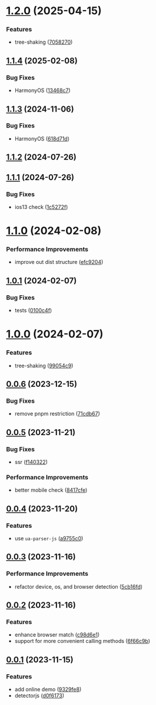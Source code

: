 # [1.2.0](https://github.com/hemengke1997/un-detector/compare/v1.1.4...v1.2.0) (2025-04-15)


### Features

* tree-shaking ([7058270](https://github.com/hemengke1997/un-detector/commit/7058270ec92199dfa22d34a1169879c93264866e))



## [1.1.4](https://github.com/hemengke1997/un-detector/compare/v1.1.3...v1.1.4) (2025-02-08)


### Bug Fixes

* HarmonyOS ([13468c7](https://github.com/hemengke1997/un-detector/commit/13468c731620fd9fd3c3989daa81c8f3515c95ae))



## [1.1.3](https://github.com/hemengke1997/un-detector/compare/v1.1.2...v1.1.3) (2024-11-06)


### Bug Fixes

* HarmonyOS ([618d71d](https://github.com/hemengke1997/un-detector/commit/618d71d9cc4f9ea804dac9265ede81e37a873d56))



## [1.1.2](https://github.com/hemengke1997/un-detector/compare/v1.1.1...v1.1.2) (2024-07-26)



## [1.1.1](https://github.com/hemengke1997/un-detector/compare/v1.1.0...v1.1.1) (2024-07-26)


### Bug Fixes

* ios13 check ([1c5272f](https://github.com/hemengke1997/un-detector/commit/1c5272f5488b38eee26ba82b16764295e560f33d))



# [1.1.0](https://github.com/hemengke1997/un-detector/compare/v1.0.1...v1.1.0) (2024-02-08)


### Performance Improvements

* improve out dist structure ([efc9204](https://github.com/hemengke1997/un-detector/commit/efc92041aca6ad5cc69e1b3e6286b681e16aa242))



## [1.0.1](https://github.com/hemengke1997/un-detector/compare/v1.0.0...v1.0.1) (2024-02-07)


### Bug Fixes

* tests ([0100c4f](https://github.com/hemengke1997/un-detector/commit/0100c4fa2d9191e9b57a4ab482ed5b1b3f466705))



# [1.0.0](https://github.com/hemengke1997/un-detector/compare/v0.0.6...v1.0.0) (2024-02-07)


### Features

* tree-shaking ([99054c9](https://github.com/hemengke1997/un-detector/commit/99054c9e70692d57e513ed49142717cdca6f08f2))



## [0.0.6](https://github.com/hemengke1997/un-detector/compare/v0.0.5...v0.0.6) (2023-12-15)


### Bug Fixes

* remove pnpm restriction ([71cdb67](https://github.com/hemengke1997/un-detector/commit/71cdb67a7cbc55400854bc966a3217d1509154cd))



## [0.0.5](https://github.com/hemengke1997/un-detector/compare/v0.0.4...v0.0.5) (2023-11-21)


### Bug Fixes

* ssr ([f140322](https://github.com/hemengke1997/un-detector/commit/f140322e1bb3f6679bc091834cd6acca28156a84))


### Performance Improvements

* better mobile check ([8417cfe](https://github.com/hemengke1997/un-detector/commit/8417cfebbe3b37ff44c7f28ef9da2949fa61def5))



## [0.0.4](https://github.com/hemengke1997/un-detector/compare/v0.0.3...v0.0.4) (2023-11-20)


### Features

* use `ua-parser-js` ([a9755c0](https://github.com/hemengke1997/un-detector/commit/a9755c0ce669719fa3b1bb1f94f8ebd909de855a))



## [0.0.3](https://github.com/hemengke1997/un-detector/compare/v0.0.2...v0.0.3) (2023-11-16)


### Performance Improvements

* refactor device, os, and browser detection ([5cb16fd](https://github.com/hemengke1997/un-detector/commit/5cb16fd7386a67459edb76de92a0d4ff68d2edb5))



## [0.0.2](https://github.com/hemengke1997/un-detector/compare/v0.0.1...v0.0.2) (2023-11-16)


### Features

* enhance browser match ([c98d6e1](https://github.com/hemengke1997/un-detector/commit/c98d6e1e0ce6e5ff007d42773e2a84795225c384))
* support for more convenient calling methods ([6f66c9b](https://github.com/hemengke1997/un-detector/commit/6f66c9be69ed750e6752d3fb4286fdf4104a8016))



## [0.0.1](https://github.com/hemengke1997/un-detector/compare/d0f61739295f03431e3e0657b0987fdb02af9014...v0.0.1) (2023-11-15)


### Features

* add online demo ([9329fe8](https://github.com/hemengke1997/un-detector/commit/9329fe85f0524ebd79dec8739dfcad0f7476479c))
* detectorjs ([d0f6173](https://github.com/hemengke1997/un-detector/commit/d0f61739295f03431e3e0657b0987fdb02af9014))



